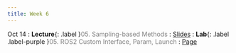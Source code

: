 ```yaml
---
title: Week 6
---
```


Oct 14
: **Lecture**{: .label }<span style="color: gray; font-weight: normal;">05. Sampling-based Methods</span>
  : [Slides](https://rpai-lab.github.io/EE211-25Fall/assets/slides/lecture/EE211-25Fall-Lecture5.pdf)
: **Lab**{: .label .label-purple }<span style="color: gray; font-weight: normal;">05. ROS2 Custom Interface, Param, Launch</span>
  : [Page](https://rpai-lab.github.io/EE211-25Fall/assets/lab/week6/week6-page)
